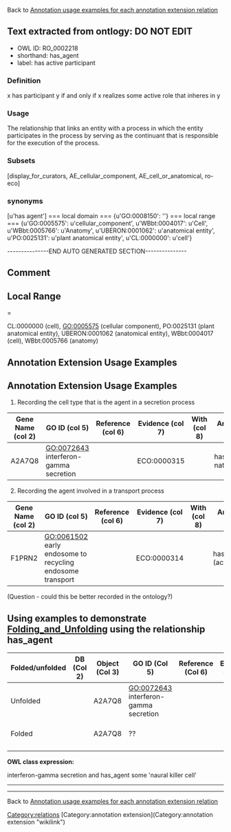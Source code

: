 Back to [Annotation usage examples for each annotation extension relation](http://wiki.geneontology.org/index.php/Annotation_usage_examples_for_each_annotation_extension_relation)

## Text extracted from ontlogy: DO NOT EDIT
* OWL ID: RO_0002218
* shorthand: has_agent
* label: has active participant
### Definition
x has participant y if and only if x realizes some active role that inheres in y
### Usage
The relationship that links an entity with a process in which the entity participates in the process by serving as the continuant that is responsible for the execution of the process.
### Subsets
[display_for_curators, AE_cellular_component, AE_cell_or_anatomical, ro-eco]
### synonyms
[u'has agent']
=== local domain ===
{u'GO:0008150': ''}
=== local range ===
{u'GO:0005575': u'cellular_component', u'WBbt:0004017': u'Cell', u'WBbt:0005766': u'Anatomy', u'UBERON:0001062': u'anatomical entity', u'PO:0025131': u'plant anatomical entity', u'CL:0000000': u'cell'}

---------------END AUTO GENERATED SECTION---------------


Comment
-------

Local Range
-----------

=

CL:0000000 (cell), <GO:0005575> (cellular component), PO:0025131 (plant anatomical entity), UBERON:0001062 (anatomical entity), WBbt:0004017 (cell), WBbt:0005766 (anatomy)

Annotation Extension Usage Examples
-----------------------------------

Annotation Extension Usage Examples
-----------------------------------

1. Recording the cell type that is the agent in a secretion process

| Gene Name (col 2) | GO ID (col 5)                           | Reference (col 6) | Evidence (col 7) | With (col 8) | Annotation Extension (col 16)              |
|-------------------|-----------------------------------------|-------------------|------------------|--------------|--------------------------------------------|
| A2A7Q8            | <GO:0072643> interferon-gamma secretion |                   | ECO:0000315      |              | has\_agent(CL:0000623 natural killer cell) |

2. Recording the agent involved in a transport process

| Gene Name (col 2) | GO ID (col 5)                                               | Reference (col 6) | Evidence (col 7) | With (col 8) | Annotation Extension (col 16)            |
|-------------------|-------------------------------------------------------------|-------------------|------------------|--------------|------------------------------------------|
| F1PRN2            | <GO:0061502> early endosome to recycling endosome transport |                   | ECO:0000314      |              | has\_agent(GO:0005884; (actin filament)) |

(Question - could this be better recorded in the ontology?)

Using examples to demonstrate [Folding\_and\_Unfolding](Folding_and_Unfolding "wikilink") using the relationship has\_agent
---------------------------------------------------------------------------------------------------------------------------

| Folded/unfolded | DB (Col 2) | Object (Col 3) | GO ID (Col 5)                           | Reference (Col 6) | Extension (Col 16) | Parent terms for new folded GO term                        |
|-----------------|------------|----------------|-----------------------------------------|-------------------|--------------------|------------------------------------------------------------|
| Unfolded        |            | A2A7Q8         | <GO:0072643> interferon-gamma secretion |                   |                    | has\_agent(CL:0000623 natural killer cell)                 |
| Folded          |            | A2A7Q8         | ??                                      |                   |                    | is\_a <GO:0002370> natural killer cell cytokine production |
||

**OWL class expression:**

interferon-gamma secretion and has\_agent some 'naural killer cell'

------------------------------------------------------------------------

------------------------------------------------------------------------

Back to [Annotation usage examples for each annotation extension relation](http://wiki.geneontology.org/index.php/Annotation_usage_examples_for_each_annotation_extension_relation)

<Category:relations> [Category:annotation extension](Category:annotation extension "wikilink")
